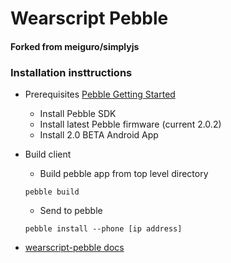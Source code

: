 # Wearscript Pebble
#### Forked from meiguro/simplyjs
### Installation insttructions
* Prerequisites
    [Pebble Getting Started](https://developer.getpebble.com/2/getting-started/)
    * Install Pebble SDK
    * Install latest Pebble firmware (current 2.0.2)
    * Install 2.0 BETA Android App

* Build client
    * Build pebble app from top level directory
    ```
    pebble build
    ```
    * Send to pebble
    ```
    pebble install --phone [ip address]
    ```
* [wearscript-pebble docs](http://www.wearscript.com/en/latest/pebble.html)
